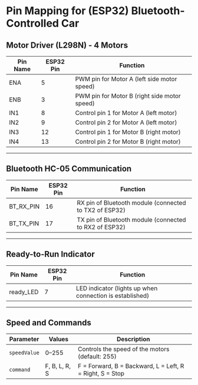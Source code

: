 # **Pin Mapping for (ESP32) Bluetooth-Controlled Car**

## **Motor Driver (L298N) - 4 Motors**
| Pin Name | ESP32 Pin | Function                      |
|----------|-----------|-------------------------------|
| ENA      | 5         | PWM pin for Motor A (left side motor speed) |
| ENB      | 3         | PWM pin for Motor B (right side motor speed) |
| IN1      | 8         | Control pin 1 for Motor A (left motor)       |
| IN2      | 9         | Control pin 2 for Motor A (left motor)       |
| IN3      | 12        | Control pin 1 for Motor B (right motor)      |
| IN4      | 13        | Control pin 2 for Motor B (right motor)      |

---

## **Bluetooth HC-05 Communication**
| Pin Name   | ESP32 Pin | Function                                   |
|------------|-----------|-------------------------------------------|
| BT_RX_PIN  | 16        | RX pin of Bluetooth module (connected to TX2 of ESP32) |
| BT_TX_PIN  | 17        | TX pin of Bluetooth module (connected to RX2 of ESP32) |

---

## **Ready-to-Run Indicator**
| Pin Name  | ESP32 Pin | Function                                   |
|-----------|-----------|-------------------------------------------|
| ready_LED | 7         | LED indicator (lights up when connection is established) |

---

## **Speed and Commands**
| Parameter      | Values        | Description                                      |
|----------------|---------------|--------------------------------------------------|
| `speedValue`   | 0–255         | Controls the speed of the motors (default: 255) |
| `command`      | F, B, L, R, S | F = Forward, B = Backward, L = Left, R = Right, S = Stop |
